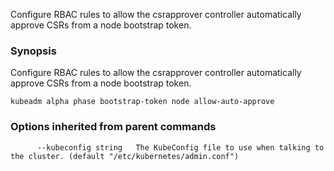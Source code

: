 
Configure RBAC rules to allow the csrapprover controller automatically approve CSRs from a node bootstrap token.

### Synopsis


Configure RBAC rules to allow the csrapprover controller automatically approve CSRs from a node bootstrap token.

```
kubeadm alpha phase bootstrap-token node allow-auto-approve
```

### Options inherited from parent commands

```
      --kubeconfig string   The KubeConfig file to use when talking to the cluster. (default "/etc/kubernetes/admin.conf")
```

